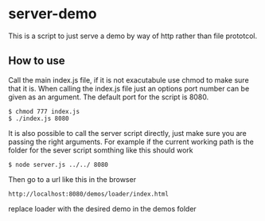 # server-demo

This is a script to just serve a demo by way of http rather than file prototcol.

## How to use

Call the main index.js file, if it is not exacutabule use chmod to make sure that it is. When calling the index.js file just an options port number can be given as an argument. The default port for the script is 8080.

```
$ chmod 777 index.js
$ ./index.js 8080
```

It is also possible to call the server script directly, just make sure you are passing the right arguments. For example if the current working path is the folder for the sever script somthing like this should work

```
$ node server.js ../../ 8080
```

Then go to a url like this in the browser

```
http://localhost:8080/demos/loader/index.html
```

replace loader with the desired demo in the demos folder